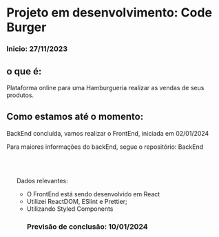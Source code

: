 # Projeto em desenvolvimento: Code Burger

### Inicio: 27/11/2023

## o que é:
<p>Plataforma online para uma Hamburgueria realizar as vendas de seus produtos.</p>

## Como estamos até o momento:
<p>BackEnd concluída, vamos realizar o FrontEnd, iniciada em 02/01/2024</p>
<p>Para maiores informações do backEnd, segue o repositório: <a href: "https://github.com/FlaviaRamosdaSilva/CodeBurger/tree/main">BackEnd</a></p>
<br>
<br>
<ul> Dados relevantes:<ul>
<li>O FrontEnd está sendo desenvolvido em React</li>
<li>Utilizei ReactDOM, ESlint e Prettier;</li>
<li>Utilizando Styled Components</li>


### Previsão de conclusão: 10/01/2024